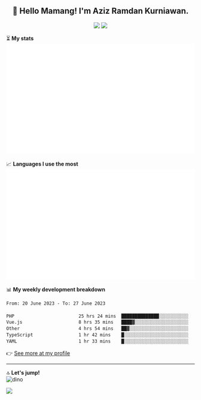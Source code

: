 <h2 align="center">👋 Hello Mamang! I'm Aziz Ramdan Kurniawan.</h2>  
<p align="center">
  <img src="https://komarev.com/ghpvc/?username=azizramdan">
  <img src="https://wakatime.com/badge/user/90056fa0-4c31-4eca-954e-2a3ac05896f9.svg">
</p>
    
⏳ **My stats**  
![](https://raw.githubusercontent.com/azizramdan/github-stats/master/generated/overview.svg#gh-dark-mode-only)

📈 **Languages I use the most**  
![](https://raw.githubusercontent.com/azizramdan/github-stats/master/generated/languages.svg#gh-dark-mode-only)

📊 **My weekly development breakdown**
<!--START_SECTION:waka-->

```txt
From: 20 June 2023 - To: 27 June 2023

PHP                        25 hrs 24 mins  ██████████████░░░░░░░░░░░   56.03 %
Vue.js                     8 hrs 35 mins   ████▓░░░░░░░░░░░░░░░░░░░░   18.93 %
Other                      4 hrs 54 mins   ██▓░░░░░░░░░░░░░░░░░░░░░░   10.83 %
TypeScript                 1 hr 42 mins    █░░░░░░░░░░░░░░░░░░░░░░░░   03.75 %
YAML                       1 hr 33 mins    █░░░░░░░░░░░░░░░░░░░░░░░░   03.43 %
```

<!--END_SECTION:waka-->
👉 [See more at my profile](https://wakatime.com/@azizramdan)
***
🔝 **Let's jump!**  
![dino](https://raw.githubusercontent.com/azizramdan/azizramdan/master/dino.gif)  

![](https://hit.yhype.me/github/profile?user_id=27954794)
